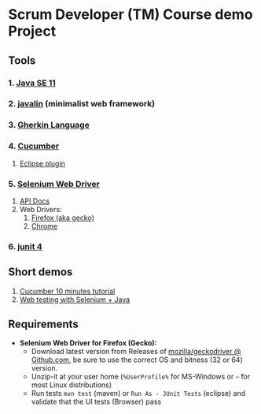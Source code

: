 # Scrum Developer (TM) Course demo Project #

## Tools ##
### 1. [Java SE 11](https://docs.oracle.com/en/java/javase/11/docs/api/index.html) ###
### 2. [javalin](https://javalin.io/documentation#getting-started "javalin.io") (minimalist web framework)
### 3. [Gherkin Language](https://cucumber.io/docs/gherkin/reference/)
### 4. [Cucumber](https://cucumber.io/docs/cucumber/) ###

1. [Eclipse plugin](https://marketplace.eclipse.org/content/cucumber-eclipse-plugin#group-details "cucumber-eclipse")

### 5. [Selenium Web Driver](https://selenium.dev/documentation/en/webdriver/) ###
1. [API Docs ](https://selenium.dev/selenium/docs/api/java/)
1. Web Drivers:
	1. [Firefox (aka gecko)](https://github.com/mozilla/geckodriver/releases)
	1. [Chrome](https://chromedriver.chromium.org/downloads)

### 6. [junit 4](https://junit.org/junit4/index.html) ###

## Short demos ##
1. [Cucumber 10 minutes tutorial](https://cucumber.io/docs/guides/10-minute-tutorial/)
1. [Web testing with Selenium + Java](https://www.guru99.com/first-webdriver-script.html)


## Requirements ##

- **Selenium Web Driver for Firefox (Gecko):**
  - Download latest version from Releases of [mozilla/geckodriver @ Github.com](https://github.com/mozilla/geckodriver/releases), be sure to use the correct OS and bitness (32 or 64) version.
  - Unzip-it at your user home (`%UserProfile%` for MS-Windows or `~` for most Linux distributions)
  - Run tests `mvn test` (maven) or `Run As - JUnit Tests` (eclipse) and validate that the UI tests (Browser) pass